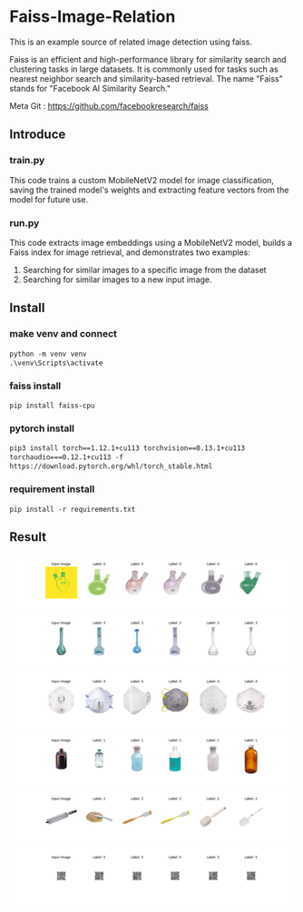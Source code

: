 # Faiss-Image-Relation

This is an example source of related image detection using faiss.

Faiss is an efficient and high-performance library for similarity search and clustering tasks in large datasets. It is commonly used for tasks such as nearest neighbor search and similarity-based retrieval. The name "Faiss" stands for "Facebook AI Similarity Search."

Meta Git : https://github.com/facebookresearch/faiss

## Introduce

### train.py

This code trains a custom MobileNetV2 model for image classification, saving the trained model's weights and extracting feature vectors from the model for future use.

### run.py

This code extracts image embeddings using a MobileNetV2 model, builds a Faiss index for image retrieval, and demonstrates two examples:

1) Searching for similar images to a specific image from the dataset
2) Searching for similar images to a new input image.

## Install

### make venv and connect

```terminal
python -m venv venv
.\venv\Scripts\activate
```

### faiss install

```terminal
pip install faiss-cpu
```

### pytorch install

```terminal
pip3 install torch==1.12.1+cu113 torchvision==0.13.1+cu113 torchaudio===0.12.1+cu113 -f https://download.pytorch.org/whl/torch_stable.html
```

### requirement install

```terminal
pip install -r requirements.txt
```

## Result

![capture](README/Figure_1.PNG)
![capture](README/Figure_2.PNG)
![capture](README/Figure_3.PNG)
![capture](README/Figure_4.PNG)
![capture](README/Figure_5.PNG)
![capture](README/Figure_6.PNG)
